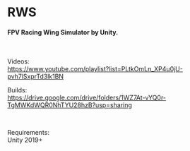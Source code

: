 # RWS
#### FPV Racing Wing Simulator by Unity.

<br/>

Videos:<br/>
https://www.youtube.com/playlist?list=PLtkOmLn_XP4u0jU-pvh7lSxprTd3lk1BN

Builds:<br/>
https://drive.google.com/drive/folders/1WZ7At-vYQ0r-TgMWKdWQR0NhTYU28hzB?usp=sharing

<br/>

Requirements:<br/>
Unity 2019+
